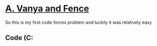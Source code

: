 # [A. Vanya and Fence](https://codeforces.com/contest/677/problem/A#)

So this is my first code forces problem and luckily it was relatively easy

## Code (C:

